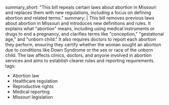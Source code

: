 summary_short: "This bill repeals certain laws about abortion in Missouri and replaces them with new regulations, including a focus on defining abortion and related terms."
summary: |
  This bill removes previous laws about abortion in Missouri and introduces new definitions and rules. It explains what "abortion" means, including using medical instruments or drugs to end a pregnancy, and clarifies terms like "conception," "gestational age," and "unborn child." It also requires doctors to report each abortion they perform, ensuring they certify whether the woman sought an abortion due to conditions like Down Syndrome or the sex or race of the unborn child. The law affects clinics, doctors, and anyone involved in abortion services and aims to establish clearer rules and reporting requirements.
tags:
  - Abortion law
  - Healthcare regulation
  - Reproductive rights
  - Medical reporting
  - Missouri legislation
